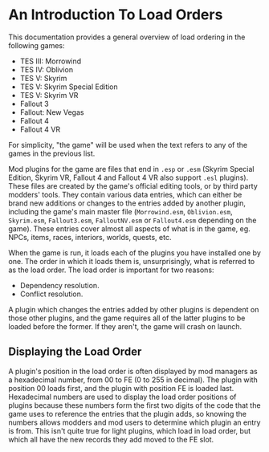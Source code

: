 # An Introduction To Load Orders

This documentation provides a general overview of load ordering in the following games:

- TES III: Morrowind
- TES IV: Oblivion
- TES V: Skyrim
- TES V: Skyrim Special Edition
- TES V: Skyrim VR
- Fallout 3
- Fallout: New Vegas
- Fallout 4
- Fallout 4 VR

For simplicity, "the game" will be used when the text refers to any of the games in the previous list.

Mod plugins for the game are files that end in `.esp` or `.esm` (Skyrim Special Edition, Skyrim VR, Fallout 4 and Fallout 4 VR also support `.esl` plugins). These files are created by the game's official editing tools, or by third party modders' tools. They contain various data entries, which can either be brand new additions or changes to the entries added by another plugin, including the game's main master file (`Morrowind.esm`, `Oblivion.esm`, `Skyrim.esm`, `Fallout3.esm`, `FalloutNV.esm` or `Fallout4.esm` depending on the game). These entries cover almost all aspects of what is in the game, eg. NPCs, items, races, interiors, worlds, quests, etc.

When the game is run, it loads each of the plugins you have installed one by one. The order in which it loads them is, unsurprisingly, what is referred to as the load order. The load order is important for two reasons:

- Dependency resolution.
- Conflict resolution.

A plugin which changes the entries added by other plugins is dependent on those other plugins, and the game requires all of the latter plugins to be loaded before the former. If they aren't, the game will crash on launch.

## Displaying the Load Order

A plugin's position in the load order is often displayed by mod managers as a hexadecimal number, from 00 to FE (0 to 255 in decimal). The plugin with position 00 loads first, and the plugin with position FE is loaded last. Hexadecimal numbers are used to display the load order positions of plugins because these numbers form the first two digits of the code that the game uses to reference the entries that the plugin adds, so knowing the numbers allows modders and mod users to determine which plugin an entry is from. This isn't quite true for light plugins, which load in load order, but which all have the new records they add moved to the FE slot.
